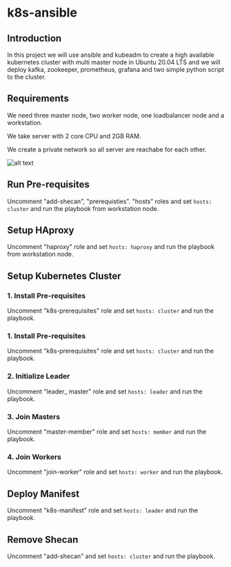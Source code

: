 # k8s-ansible
## Introduction
In this project we will use ansible and kubeadm to create a high available kubernetes cluster with multi master node in Ubuntu 20.04 LTS and we will deploy kafka, zookeeper, prometheus, grafana and two simple python script to the cluster. 


## Requirements
We need three master node, two worker node, one loadbalancer node and a workstation. 

We take server with 2 core CPU and 2GB RAM. 

We create a private network so all server are reachabe for each other. 

![alt text](https://github.com/sosfullking/k8s-ansible/blob/main/README/HLD2.JPG?raw=true)

## Run Pre-requisites
Uncomment "add-shecan", "prerequisties". "hosts" roles and set  ```hosts: cluster``` and run the playbook from workstation node. 

## Setup HAproxy
Uncomment "haproxy" role and set  ```hosts: haproxy``` and run the playbook from workstation node. 

## Setup Kubernetes Cluster
### 1. Install Pre-requisites
Uncomment "k8s-prerequisites" role and set  ```hosts: cluster``` and run the playbook.

### 1. Install Pre-requisites
Uncomment "k8s-prerequisites" role and set  ```hosts: cluster``` and run the playbook.

### 2. Initialize Leader 
Uncomment "leader_ master" role and set  ```hosts: leader``` and run the playbook.

### 3. Join Masters
Uncomment "master-member" role and set  ```hosts: member``` and run the playbook.

### 4. Join Workers
Uncomment "join-worker" role and set  ```hosts: worker``` and run the playbook.

## Deploy Manifest
Uncomment "k8s-manifest" role and set  ```hosts: leader``` and run the playbook.

## Remove Shecan
Uncomment "add-shecan" and set  ```hosts: cluster``` and run the playbook.